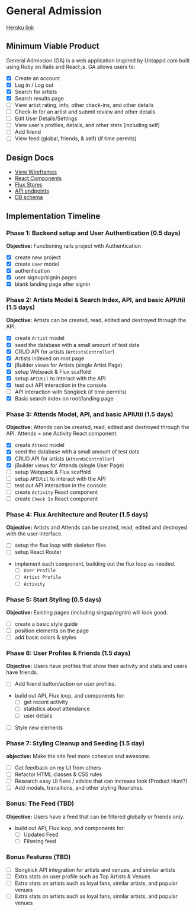 # General Admission

[Heroku link][heroku]

[heroku]: http://generaladmission.herokuapp.com/

## Minimum Viable Product

General Admission (GA) is a web application inspired by Untappd.com built using Ruby on Rails and React.js. GA allows users to:

<!-- This is a Markdown checklist. Use it to keep track of your
progress. Put an x between the brackets for a checkmark: [x] -->

- [x] Create an account
- [x] Log in / Log out
- [x] Search for artists
- [x] Search results page
- [ ] View artist rating, info, other check-ins, and other details
- [ ] Check-In for an artist and submit review and other details
- [ ] Edit User Details/Settings
- [ ] View user's profiles, details, and other stats (including self)
- [ ] Add friend
- [ ] View feed (global, friends, & self) (if time permits)

## Design Docs
* [View Wireframes][views]
* [React Components][components]
* [Flux Stores][stores]
* [API endpoints][api-endpoints]
* [DB schema][schema]

[views]: ./docs/views.md
[components]: ./docs/components.md
[stores]: ./docs/stores.md
[api-endpoints]: ./docs/api-endpoints.md
[schema]: ./docs/schema.md

## Implementation Timeline

### Phase 1: Backend setup and User Authentication (0.5 days)

**Objective:** Functioning rails project with Authentication

- [x] create new project
- [x] create `User` model
- [x] authentication
- [x] user signup/signin pages
- [x] blank landing page after signin

### Phase 2: Artists Model & Search Index, API, and basic APIUtil (1.5 days)

**Objective:** Artists can be created, read, edited and destroyed through
the API.

- [x] create `Artist` model
- [x] seed the database with a small amount of test data
- [x] CRUD API for artists (`ArtistsController`)
- [x] Artists indexed on root page
- [x] jBuilder views for Artists (single Artist Page)
- [x] setup Webpack & Flux scaffold
- [x] setup `APIUtil` to interact with the API
- [x] test out API interaction in the console.
- [ ] API interaction with Songkick (if time permits)
- [x] Basic search index on root/landing page

### Phase 3: Attends Model, API, and basic APIUtil (1.5 days)

**Objective:** Attends can be created, read, edited and destroyed through
the API. Attends = one Activity React component.

- [x] create `Attend` model
- [x] seed the database with a small amount of test data
- [x] CRUD API for artists (`AttendsController`)
- [x] jBuilder views for Attends (single User Page)
- [ ] setup Webpack & Flux scaffold
- [ ] setup `APIUtil` to interact with the API
- [ ] test out API interaction in the console.
- [ ] create `Activity` React component
- [ ] create `Check In` React component

### Phase 4: Flux Architecture and Router (1.5 days)

**Objective:** Artists and Attends can be created, read, edited and destroyed with the
user interface.

- [ ] setup the flux loop with skeleton files
- [ ] setup React Router
- implement each component, building out the flux loop as needed.
  - [ ] `User Profile`
  - [ ] `Artist Profile`
  - [ ] `Activity`

### Phase 5: Start Styling (0.5 days)

**Objective:** Existing pages (including singup/signin) will look good.

- [ ] create a basic style guide
- [ ] position elements on the page
- [ ] add basic colors & styles

### Phase 6: User Profiles & Friends (1.5 days)

**Objective:** Users have profiles that show their activity and stats and users have friends.

- [ ] Add friend button/action on user profiles.
- build out API, Flux loop, and components for:
  - [ ] get recent activity
  - [ ] statistics about attendance
  - [ ] user details
- [ ] Style new elements

### Phase 7: Styling Cleanup and Seeding (1.5 day)

**objective:** Make the site feel more cohesive and awesome.

- [ ] Get feedback on my UI from others
- [ ] Refactor HTML classes & CSS rules
- [ ] Research easy UI fixes / advice that can increase look (Product Hunt?)
- [ ] Add modals, transitions, and other styling flourishes.

### Bonus: The Feed (TBD)

**Objective:** Users have a feed that can be filtered globally or friends only.

- build out API, Flux loop, and components for:
  - [ ] Updated Feed
  - [ ] Filtering feed

### Bonus Features (TBD)
- [ ] Songkick API integration for artists and venues, and similar artists
- [ ] Extra stats on user profile such as Top Artists & Venues
- [ ] Extra stats on artists such as loyal fans, similar artists, and popular venues
- [ ] Extra stats on artists such as loyal fans, similar artists, and popular venues

[phase-one]: ./docs/phases/phase1.md
[phase-two]: ./docs/phases/phase2.md
[phase-three]: ./docs/phases/phase3.md
[phase-six]: ./docs/phases/phase6.md
